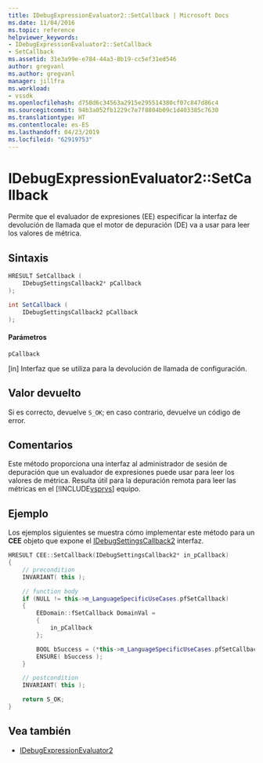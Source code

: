 ```yaml
---
title: IDebugExpressionEvaluator2::SetCallback | Microsoft Docs
ms.date: 11/04/2016
ms.topic: reference
helpviewer_keywords:
- IDebugExpressionEvaluator2::SetCallback
- SetCallback
ms.assetid: 31e3a99e-e784-44a3-8b19-cc5ef31ed546
author: gregvanl
ms.author: gregvanl
manager: jillfra
ms.workload:
- vssdk
ms.openlocfilehash: d758d6c34563a2915e295514380cf07c847d86c4
ms.sourcegitcommit: 94b3a052fb1229c7e7f8804b09c1d403385c7630
ms.translationtype: HT
ms.contentlocale: es-ES
ms.lasthandoff: 04/23/2019
ms.locfileid: "62919753"
---
```

# <a name="idebugexpressionevaluator2setcallback"></a>IDebugExpressionEvaluator2::SetCallback
Permite que el evaluador de expresiones (EE) especificar la interfaz de devolución de llamada que el motor de depuración (DE) va a usar para leer los valores de métrica.

## <a name="syntax"></a>Sintaxis

```cpp
HRESULT SetCallback (
    IDebugSettingsCallback2* pCallback
);
```

```csharp
int SetCallback (
    IDebugSettingsCallback2 pCallback
);
```

#### <a name="parameters"></a>Parámetros
`pCallback`

 [in] Interfaz que se utiliza para la devolución de llamada de configuración.

## <a name="return-value"></a>Valor devuelto
Si es correcto, devuelve `S_OK`; en caso contrario, devuelve un código de error.

## <a name="remarks"></a>Comentarios
Este método proporciona una interfaz al administrador de sesión de depuración que un evaluador de expresiones puede usar para leer los valores de métrica. Resulta útil para la depuración remota para leer las métricas en el [!INCLUDE[vsprvs](../../../code-quality/includes/vsprvs_md.md)] equipo.

## <a name="example"></a>Ejemplo
Los ejemplos siguientes se muestra cómo implementar este método para un **CEE** objeto que expone el [IDebugSettingsCallback2](../../../extensibility/debugger/reference/idebugsettingscallback2.md) interfaz.

```cpp
HRESULT CEE::SetCallback(IDebugSettingsCallback2* in_pCallback)
{
    // precondition
    INVARIANT( this );

    // function body
    if (NULL != this->m_LanguageSpecificUseCases.pfSetCallback)
    {
        EEDomain::fSetCallback DomainVal =
        {
            in_pCallback
        };

        BOOL bSuccess = (*this->m_LanguageSpecificUseCases.pfSetCallback)(DomainVal);
        ENSURE( bSuccess );
    }

    // postcondition
    INVARIANT( this );

    return S_OK;
}
```

## <a name="see-also"></a>Vea también
- [IDebugExpressionEvaluator2](../../../extensibility/debugger/reference/idebugexpressionevaluator2.md)
